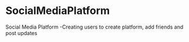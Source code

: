 # SocialMediaPlatform
Social Media Platform -Creating users to create platform, add friends and post updates
